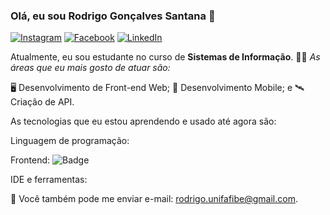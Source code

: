 ### Olá, eu sou Rodrigo Gonçalves Santana 👋
[![Instagram](https://img.shields.io/badge/Instagram-ff69b4?style=flat&logo=Instagram&logoColor=white)](https://www.instagram.com/rodrigo.gsantana)
[![Facebook](https://img.shields.io/badge/Facebook-blue?style=flat&logo=Facebook&logoColor=white)](https://www.facebook.com/rodrigo.goncalves.75641)
[![LinkedIn](https://img.shields.io/badge/LinkedIn-blue?style=flat&logo=linkedin&labelColor=blue)](https://www.linkedin.com/in/rodrigo-gon%C3%A7alves-santana/)


Atualmente, eu sou estudante no curso de **Sistemas de Informação**. 👨‍💻
*As áreas que eu mais gosto de atuar são:*

🖥 Desenvolvimento de Front-end Web;
📲 Desenvolvimento Mobile; e
🛰 Criação de API.

As tecnologias que eu estou aprendendo e usado até agora são:

Linguagem de programação:

Frontend:
![Badge](https://img.shields.io/badge/Blog-Rocketseat-%237159c1?style=for-the-badge&logo=ghost)


IDE e ferramentas:


💌 Você também pode me enviar e-mail: [rodrigo.unifafibe@gmail.com](mailto:rodrigo.unifafibe@gmail.com).

